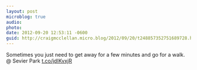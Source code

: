```yaml
---
layout: post
microblog: true
audio: 
photo: 
date: 2012-09-20 12:53:11 -0600
guid: http://craigmcclellan.micro.blog/2012/09/20/t248857352751689728.html
---
```

Sometimes you just need to get away for a few minutes and go for a walk.   @ Sevier Park [t.co/jdIKvxjR](http://t.co/jdIKvxjR)

